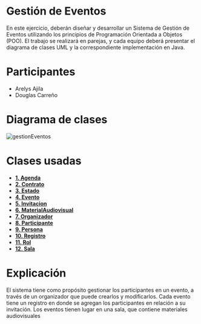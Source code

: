 # Gestión de Eventos
En este ejercicio, deberán diseñar y desarrollar un Sistema de Gestión de Eventos utilizando los principios de Programación Orientada a Objetos (POO). El trabajo se realizará en parejas, y cada equipo deberá presentar el diagrama de clases UML y la correspondiente implementación en Java.

# Participantes
- Arelys Ajila
- Douglas Carreño

# Diagrama de clases
![gestionEventos](https://github.com/user-attachments/assets/671d4970-dd97-4090-ab37-b9faf00cc108)




# Clases usadas
- **[1. Agenda](https://github.com/Dougdree/ACD---Gestion-de-eventos/blob/develop/Gestion%20de%20Eventos/src/Agenda.java)**
- **[2. Contrato](https://github.com/Dougdree/ACD---Gestion-de-eventos/blob/develop/Gestion%20de%20Eventos/src/Contrato.java)**
- **[3. Estado](https://github.com/Dougdree/ACD---Gestion-de-eventos/blob/develop/Gestion%20de%20Eventos/src/Estado.java)**
- **[4. Evento](https://github.com/Dougdree/ACD---Gestion-de-eventos/blob/develop/Gestion%20de%20Eventos/src/Evento.java)**
- **[5. Invitacion](https://github.com/Dougdree/ACD---Gestion-de-eventos/blob/develop/Gestion%20de%20Eventos/src/Invitacion.java)**
- **[6. MaterialAudiovisual]()**
- **[7. Organizador]()**
- **[8. Participante]()**
- **[9. Persona]()**
- **[10. Registro]()**
- **[11. Rol]()**
- **[12. Sala]()**



# Explicación
El sistema tiene como propósito gestionar los participantes en un evento, a través de un organizador que puede crearlos y modificarlos. Cada evento tiene un registro en donde se agregan los participantes en relación a su invitación. Los eventos tienen lugar en una sala, que contiene materiales audiovisuales

